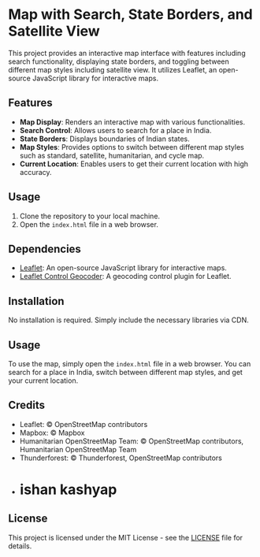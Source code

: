 # Map with Search, State Borders, and Satellite View

This project provides an interactive map interface with features including search functionality, displaying state borders, and toggling between different map styles including satellite view. It utilizes Leaflet, an open-source JavaScript library for interactive maps.

## Features
- **Map Display**: Renders an interactive map with various functionalities.
- **Search Control**: Allows users to search for a place in India.
- **State Borders**: Displays boundaries of Indian states.
- **Map Styles**: Provides options to switch between different map styles such as standard, satellite, humanitarian, and cycle map.
- **Current Location**: Enables users to get their current location with high accuracy.

## Usage
1. Clone the repository to your local machine.
2. Open the `index.html` file in a web browser.

## Dependencies
- [Leaflet](https://leafletjs.com/): An open-source JavaScript library for interactive maps.
- [Leaflet Control Geocoder](https://github.com/perliedman/leaflet-control-geocoder): A geocoding control plugin for Leaflet.

## Installation
No installation is required. Simply include the necessary libraries via CDN.

## Usage
To use the map, simply open the `index.html` file in a web browser. You can search for a place in India, switch between different map styles, and get your current location.

## Credits
- Leaflet: © OpenStreetMap contributors
- Mapbox: © Mapbox
- Humanitarian OpenStreetMap Team: © OpenStreetMap contributors, Humanitarian OpenStreetMap Team
- Thunderforest: © Thunderforest, OpenStreetMap contributors
- # ishan kashyap

## License
This project is licensed under the MIT License - see the [LICENSE](LICENSE) file for details.
